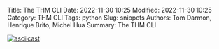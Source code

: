 Title: The THM CLI
Date: 2022-11-30 10:25
Modified: 2022-11-30 10:25
Category: THM CLI
Tags: python
Slug: snippets
Authors: Tom Darmon, Henrique Brito, Michel Hua
Summary: The THM CLI

[![asciicast](https://asciinema.org/a/CGtMSoSe0Fp8dn9nbLpzzbdbM.svg)](https://asciinema.org/a/CGtMSoSe0Fp8dn9nbLpzzbdbM)